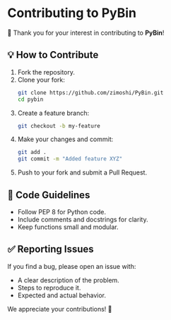 
# Contributing to PyBin

🚀 Thank you for your interest in contributing to **PyBin**!

## 💡 How to Contribute
1. Fork the repository.
2. Clone your fork:
   ```bash
   git clone https://github.com/zimoshi/PyBin.git
   cd pybin
   ```
3. Create a feature branch:
   ```bash
   git checkout -b my-feature
   ```
4. Make your changes and commit:
   ```bash
   git add .
   git commit -m "Added feature XYZ"
   ```
5. Push to your fork and submit a Pull Request.

## 📝 Code Guidelines
- Follow PEP 8 for Python code.
- Include comments and docstrings for clarity.
- Keep functions small and modular.

## ✅ Reporting Issues
If you find a bug, please open an issue with:
- A clear description of the problem.
- Steps to reproduce it.
- Expected and actual behavior.

We appreciate your contributions! 🚀
